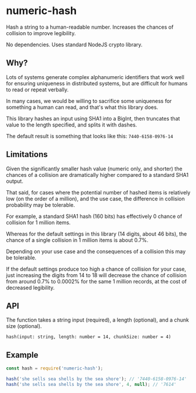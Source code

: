 # numeric-hash
Hash a string to a human-readable number. Increases the chances of collision to improve legibility.

No dependencies. Uses standard NodeJS crypto library.

## Why?

Lots of systems generate complex alphanumeric identifiers that work well for ensuring uniqueness in distributed systems, but are difficult for humans to read or repeat verbally.

In many cases, we would be willing to sacrifice some uniqueness for something a human can read, and that's what this library does.

This library hashes an input using SHA1 into a BigInt, then truncates that value to the length specified, and splits it with dashes.

The default result is something that looks like this: `7440-6158-0976-14`

## Limitations

Given the significantly smaller hash value (numeric only, and shorter) the chances of a collision are dramatically higher compared to a standard SHA1 output.

That said, for cases where the potential number of hashed items is relatively low (on the order of a million), and the use case, the difference in collision probability may be tolerable.

For example, a standard SHA1 hash (160 bits) has effectively 0 chance of collision for 1 million items. 

Whereas for the default settings in this library (14 digits, about 46 bits), the chance of a single collision in 1 million items is about 0.7%.

Depending on your use case and the consequences of a collision this may be tolerable.

If the default settings produce too high a chance of collision for your case, just increasing the digits from 14 to 18 will decrease the chance of collision from around 0.7% to 0.0002% for the same 1 million records, at the cost of decreased legibility.

## API

The function takes a string input (required), a length (optional), and a chunk size (optional).

`hash(input: string, length: number = 14, chunkSize: number = 4)`

## Example

```javascript
const hash = require('numeric-hash');

hash('she sells sea shells by the sea shore'); // '7440-6158-0976-14'
hash('she sells sea shells by the sea shore', 4, null); // '7614'
```


